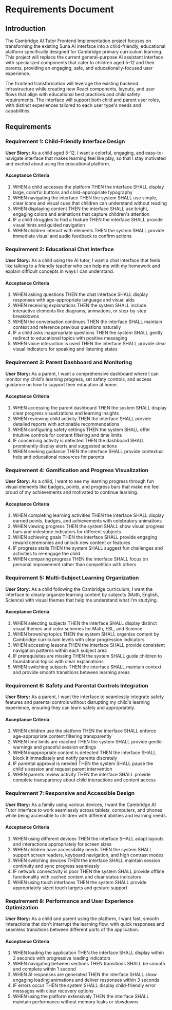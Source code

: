 # Requirements Document

## Introduction

The Cambridge AI Tutor Frontend Implementation project focuses on transforming the existing Suna AI interface into a child-friendly, educational platform specifically designed for Cambridge primary curriculum learning. This project will replace the current general-purpose AI assistant interface with specialized components that cater to children aged 5-12 and their parents, providing an engaging, safe, and educationally-focused user experience.

The frontend transformation will leverage the existing backend infrastructure while creating new React components, layouts, and user flows that align with educational best practices and child safety requirements. The interface will support both child and parent user roles, with distinct experiences tailored to each user type's needs and capabilities.

## Requirements

### Requirement 1: Child-Friendly Interface Design

**User Story:** As a child aged 5-12, I want a colorful, engaging, and easy-to-navigate interface that makes learning feel like play, so that I stay motivated and excited about using the educational platform.

#### Acceptance Criteria

1. WHEN a child accesses the platform THEN the interface SHALL display large, colorful buttons and child-appropriate typography
2. WHEN navigating the interface THEN the system SHALL use simple, clear icons and visual cues that children can understand without reading
3. WHEN displaying content THEN the interface SHALL use bright, engaging colors and animations that capture children's attention
4. IF a child struggles to find a feature THEN the interface SHALL provide visual hints and guided navigation
5. WHEN children interact with elements THEN the system SHALL provide immediate visual and audio feedback to confirm actions

### Requirement 2: Educational Chat Interface

**User Story:** As a child using the AI tutor, I want a chat interface that feels like talking to a friendly teacher who can help me with my homework and explain difficult concepts in ways I can understand.

#### Acceptance Criteria

1. WHEN asking questions THEN the chat interface SHALL display responses with age-appropriate language and visual aids
2. WHEN receiving explanations THEN the system SHALL include interactive elements like diagrams, animations, or step-by-step breakdowns
3. WHEN the conversation continues THEN the interface SHALL maintain context and reference previous questions naturally
4. IF a child asks inappropriate questions THEN the system SHALL gently redirect to educational topics with positive messaging
5. WHEN voice interaction is used THEN the interface SHALL provide clear visual indicators for speaking and listening states

### Requirement 3: Parent Dashboard and Monitoring

**User Story:** As a parent, I want a comprehensive dashboard where I can monitor my child's learning progress, set safety controls, and access guidance on how to support their education at home.

#### Acceptance Criteria

1. WHEN accessing the parent dashboard THEN the system SHALL display clear progress visualizations and learning insights
2. WHEN reviewing child activity THEN the interface SHALL provide detailed reports with actionable recommendations
3. WHEN configuring safety settings THEN the system SHALL offer intuitive controls for content filtering and time limits
4. IF concerning activity is detected THEN the dashboard SHALL prominently display alerts and suggested actions
5. WHEN seeking guidance THEN the interface SHALL provide contextual help and educational resources for parents

### Requirement 4: Gamification and Progress Visualization

**User Story:** As a child, I want to see my learning progress through fun visual elements like badges, points, and progress bars that make me feel proud of my achievements and motivated to continue learning.

#### Acceptance Criteria

1. WHEN completing learning activities THEN the interface SHALL display earned points, badges, and achievements with celebratory animations
2. WHEN viewing progress THEN the system SHALL show visual progress bars and milestone indicators for different subjects
3. WHEN achieving goals THEN the interface SHALL provide engaging reward ceremonies and unlock new content or features
4. IF progress stalls THEN the system SHALL suggest fun challenges and activities to re-engage the child
5. WHEN comparing progress THEN the interface SHALL focus on personal improvement rather than competition with others

### Requirement 5: Multi-Subject Learning Organization

**User Story:** As a child following the Cambridge curriculum, I want the interface to clearly organize learning content by subjects (Math, English, Science) with visual themes that help me understand what I'm studying.

#### Acceptance Criteria

1. WHEN selecting subjects THEN the interface SHALL display distinct visual themes and color schemes for Math, ESL, and Science
2. WHEN browsing topics THEN the system SHALL organize content by Cambridge curriculum levels with clear progression indicators
3. WHEN accessing lessons THEN the interface SHALL provide consistent navigation patterns within each subject area
4. IF prerequisites are missing THEN the system SHALL guide children to foundational topics with clear explanations
5. WHEN switching subjects THEN the interface SHALL maintain context and provide smooth transitions between learning areas

### Requirement 6: Safety and Parental Controls Integration

**User Story:** As a parent, I want the interface to seamlessly integrate safety features and parental controls without disrupting my child's learning experience, ensuring they can learn safely and appropriately.

#### Acceptance Criteria

1. WHEN children use the platform THEN the interface SHALL enforce age-appropriate content filtering transparently
2. WHEN time limits are reached THEN the system SHALL provide gentle warnings and graceful session endings
3. WHEN inappropriate content is detected THEN the interface SHALL block it immediately and notify parents discretely
4. IF parental approval is needed THEN the system SHALL pause the child's session and request parent intervention
5. WHEN parents review activity THEN the interface SHALL provide complete transparency about child interactions and content access

### Requirement 7: Responsive and Accessible Design

**User Story:** As a family using various devices, I want the Cambridge AI Tutor interface to work seamlessly across tablets, computers, and phones while being accessible to children with different abilities and learning needs.

#### Acceptance Criteria

1. WHEN using different devices THEN the interface SHALL adapt layouts and interactions appropriately for screen sizes
2. WHEN children have accessibility needs THEN the system SHALL support screen readers, keyboard navigation, and high contrast modes
3. WHEN switching devices THEN the interface SHALL maintain session continuity and sync progress seamlessly
4. IF network connectivity is poor THEN the system SHALL provide offline functionality with cached content and clear status indicators
5. WHEN using touch interfaces THEN the system SHALL provide appropriately sized touch targets and gesture support

### Requirement 8: Performance and User Experience Optimization

**User Story:** As a child and parent using the platform, I want fast, smooth interactions that don't interrupt the learning flow, with quick responses and seamless transitions between different parts of the application.

#### Acceptance Criteria

1. WHEN loading the application THEN the interface SHALL display within 2 seconds with progressive loading indicators
2. WHEN navigating between sections THEN transitions SHALL be smooth and complete within 1 second
3. WHEN AI responses are generated THEN the interface SHALL show engaging loading animations and deliver responses within 3 seconds
4. IF errors occur THEN the system SHALL display child-friendly error messages with clear recovery options
5. WHEN using the platform extensively THEN the interface SHALL maintain performance without memory leaks or slowdowns